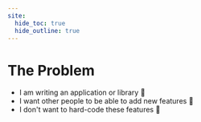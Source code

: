 ```yaml
---
site:
  hide_toc: true
  hide_outline: true
---
```


# The Problem

- I am writing an application or library 🤖
- I want other people to be able to add new features 🎁
- I don't want to hard-code these features 🤔
